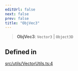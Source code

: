 ```yaml
---
editUrl: false
next: false
prev: false
title: "ObjVec3"
---
```


> **ObjVec3**: `Vector3` \| `Object3D`

## Defined in

[src/utils/VectorUtils.ts:4](https://github.com/agargaro/three.ez/blob/3fdd7e09783eb2a959141bd465ac646bca571e93/src/utils/VectorUtils.ts#L4)
